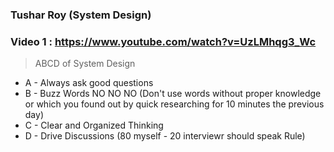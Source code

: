 ### Tushar Roy (System Design)

### Video 1 : https://www.youtube.com/watch?v=UzLMhqg3_Wc

> ABCD of System Design
* A - Always ask good questions
* B - Buzz Words NO NO NO (Don't use words without proper knowledge or which you found out by quick researching for 10 minutes the previous day) 
* C - Clear and Organized Thinking
* D - Drive Discussions (80 myself - 20 interviewr should speak Rule)

